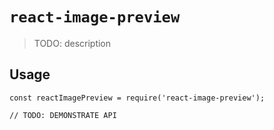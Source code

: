 # `react-image-preview`

> TODO: description

## Usage

```
const reactImagePreview = require('react-image-preview');

// TODO: DEMONSTRATE API
```
